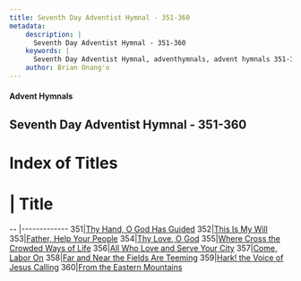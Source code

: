 ```yaml
---
title: Seventh Day Adventist Hymnal - 351-360
metadata:
    description: |
      Seventh Day Adventist Hymnal - 351-360
    keywords: |
      Seventh Day Adventist Hymnal, adventhymnals, advent hymnals 351-360
    author: Brian Onang'o
---
```


#### Advent Hymnals
## Seventh Day Adventist Hymnal - 351-360

# Index of Titles
# | Title                        
-- |-------------
351|[Thy Hand, O God Has Guided](/seventh-day-adventist-hymnal/301-400/351-360/Thy-Hand,-O-God-Has-Guided)
352|[This Is My Will](/seventh-day-adventist-hymnal/301-400/351-360/This-Is-My-Will)
353|[Father, Help Your People](/seventh-day-adventist-hymnal/301-400/351-360/Father,-Help-Your-People)
354|[Thy Love, O God](/seventh-day-adventist-hymnal/301-400/351-360/Thy-Love,-O-God)
355|[Where Cross the Crowded Ways of Life](/seventh-day-adventist-hymnal/301-400/351-360/Where-Cross-the-Crowded-Ways-of-Life)
356|[All Who Love and Serve Your City](/seventh-day-adventist-hymnal/301-400/351-360/All-Who-Love-and-Serve-Your-City)
357|[Come, Labor On](/seventh-day-adventist-hymnal/301-400/351-360/Come,-Labor-On)
358|[Far and Near the Fields Are Teeming](/seventh-day-adventist-hymnal/301-400/351-360/Far-and-Near-the-Fields-Are-Teeming)
359|[Hark! the Voice of Jesus Calling](/seventh-day-adventist-hymnal/301-400/351-360/Hark!-the-Voice-of-Jesus-Calling)
360|[From the Eastern Mountains](/seventh-day-adventist-hymnal/301-400/351-360/From-the-Eastern-Mountains)